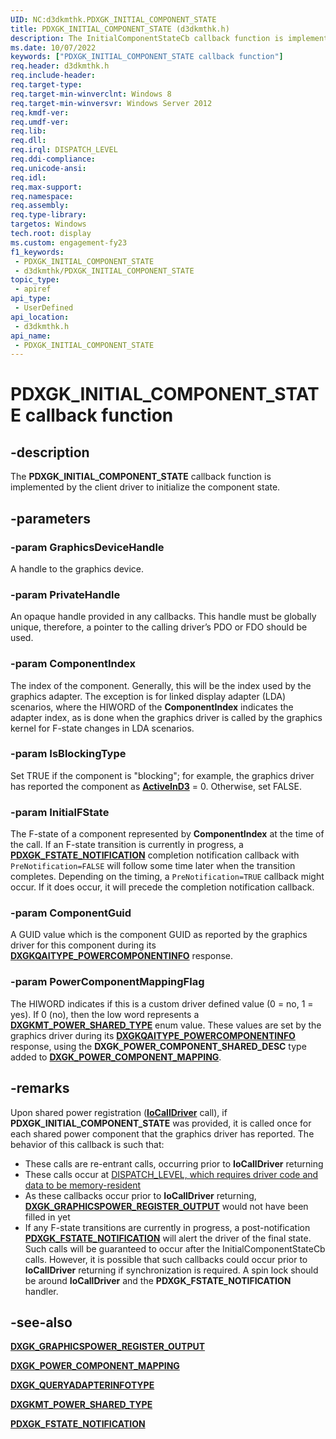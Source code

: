 ```yaml
---
UID: NC:d3dkmthk.PDXGK_INITIAL_COMPONENT_STATE
title: PDXGK_INITIAL_COMPONENT_STATE (d3dkmthk.h)
description: The InitialComponentStateCb callback function is implemented by the client driver to initialize the component state.
ms.date: 10/07/2022
keywords: ["PDXGK_INITIAL_COMPONENT_STATE callback function"]
req.header: d3dkmthk.h
req.include-header: 
req.target-type: 
req.target-min-winverclnt: Windows 8
req.target-min-winversvr: Windows Server 2012
req.kmdf-ver: 
req.umdf-ver: 
req.lib: 
req.dll: 
req.irql: DISPATCH_LEVEL
req.ddi-compliance: 
req.unicode-ansi: 
req.idl: 
req.max-support: 
req.namespace: 
req.assembly: 
req.type-library: 
targetos: Windows
tech.root: display
ms.custom: engagement-fy23
f1_keywords:
 - PDXGK_INITIAL_COMPONENT_STATE
 - d3dkmthk/PDXGK_INITIAL_COMPONENT_STATE
topic_type:
 - apiref
api_type:
 - UserDefined
api_location:
 - d3dkmthk.h
api_name:
 - PDXGK_INITIAL_COMPONENT_STATE
---
```


# PDXGK_INITIAL_COMPONENT_STATE callback function

## -description

The **PDXGK_INITIAL_COMPONENT_STATE** callback function is implemented by the client driver to initialize the component state.

## -parameters

### -param GraphicsDeviceHandle

A handle to the graphics device.

### -param PrivateHandle

An opaque handle provided in any callbacks. This handle must be globally unique, therefore, a pointer to the calling driver’s PDO or FDO should be used.

### -param ComponentIndex

The index of the component. Generally, this will be the index used by the graphics adapter. The exception is for linked display adapter (LDA) scenarios, where the HIWORD of the **ComponentIndex** indicates the adapter index, as is done when the graphics driver is called by the graphics kernel for F-state changes in LDA scenarios.

### -param IsBlockingType

Set TRUE if the component is "blocking"; for example, the graphics driver has reported the component as [**ActiveInD3**](../d3dkmddi/ns-d3dkmddi-_dxgk_power_component_flags.md) = 0. Otherwise, set FALSE.

### -param InitialFState

The F-state of a component represented by **ComponentIndex** at the time of the call. If an F-state transition is currently in progress, a [**PDXGK_FSTATE_NOTIFICATION**](../d3dkmthk/nc-d3dkmthk-pdxgk_fstate_notification.md) completion notification callback with ```PreNotification=FALSE``` will follow some time later when the transition completes. Depending on the timing, a ```PreNotification=TRUE``` callback might occur. If it does occur, it will precede the completion notification callback.

### -param ComponentGuid

A GUID value which is the component GUID as reported by the graphics driver for this component during its [**DXGKQAITYPE_POWERCOMPONENTINFO**](../d3dkmddi/ne-d3dkmddi-_dxgk_queryadapterinfotype.md) response.

### -param PowerComponentMappingFlag

The HIWORD indicates if this is a custom driver defined value (0 = no, 1 = yes). If 0 (no), then the low word represents a [**DXGKMT_POWER_SHARED_TYPE**](ne-d3dkmthk-_dxgkmt_power_shared_type.md) enum value. These values are set by the graphics driver during its [**DXGKQAITYPE_POWERCOMPONENTINFO**](../d3dkmddi/ne-d3dkmddi-_dxgk_queryadapterinfotype.md) response, using the **DXGK_POWER_COMPONENT_SHARED_DESC** type added to [**DXGK_POWER_COMPONENT_MAPPING**](../d3dkmddi/ns-d3dkmddi-_dxgk_power_component_mapping.md).

## -remarks

Upon shared power registration ([**IoCallDriver**](../wdm/nf-wdm-iocalldriver.md) call), if **PDXGK_INITIAL_COMPONENT_STATE** was provided, it is called once for each shared power component that the graphics driver has reported. The behavior of this callback is such that:

* These calls are re-entrant calls, occurring prior to **IoCallDriver** returning
* These calls occur at [DISPATCH_LEVEL, which requires driver code and data to be memory-resident](/windows-hardware/drivers/kernel/when-should-code-and-data-be-pageable-)
* As these callbacks occur prior to **IoCallDriver** returning, [**DXGK_GRAPHICSPOWER_REGISTER_OUTPUT**](../d3dkmthk/ns-d3dkmthk-_dxgk_graphicspower_register_output.md) would not have been filled in yet
* If any F-state transitions are currently in progress, a post-notification [**PDXGK_FSTATE_NOTIFICATION**](../d3dkmthk/nc-d3dkmthk-pdxgk_fstate_notification.md) will alert the driver of the final state. Such calls will be guaranteed to occur after the InitialComponentStateCb calls. However, it is possible that such callbacks could occur prior to **IoCallDriver** returning if synchronization is required. A spin lock should be around **IoCallDriver** and the **PDXGK_FSTATE_NOTIFICATION** handler.

## -see-also

[**DXGK_GRAPHICSPOWER_REGISTER_OUTPUT**](../d3dkmthk/ns-d3dkmthk-_dxgk_graphicspower_register_output.md)

[**DXGK_POWER_COMPONENT_MAPPING**](../d3dkmddi/ns-d3dkmddi-_dxgk_power_component_mapping.md)

[**DXGK_QUERYADAPTERINFOTYPE**](../d3dkmddi/ne-d3dkmddi-_dxgk_queryadapterinfotype.md)

[**DXGKMT_POWER_SHARED_TYPE**](ne-d3dkmthk-_dxgkmt_power_shared_type.md)

[**PDXGK_FSTATE_NOTIFICATION**](../d3dkmthk/nc-d3dkmthk-pdxgk_fstate_notification.md)
